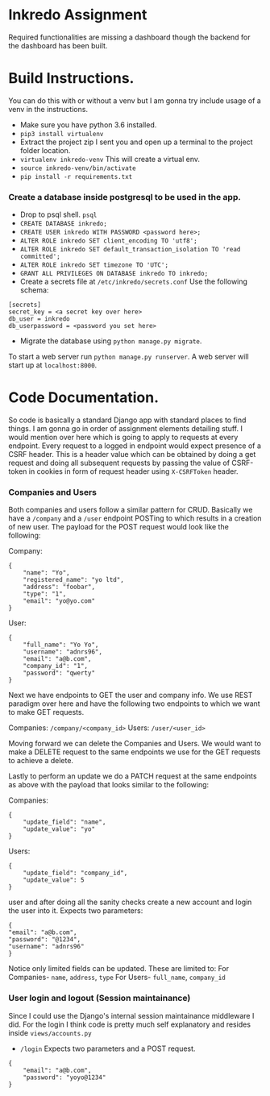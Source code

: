 # Inkredo Assignment

Required functionalities are missing a dashboard though the backend for the dashboard has been built.

# Build Instructions.

You can do this with or without a venv but I am gonna try include usage of a venv in the instructions.

* Make sure you have python 3.6 installed.
* `pip3 install virtualenv`
* Extract the project zip I sent you and open up a terminal to the project folder location.
*  `virtualenv inkredo-venv` This will create a virtual env.
*  `source inkredo-venv/bin/activate`
*  `pip install -r requirements.txt`

### Create a database inside postgresql to be used in the app.
* Drop to psql shell. `psql`
* `CREATE DATABASE inkredo;`
* `CREATE USER inkredo WITH PASSWORD <password here>;`
* `ALTER ROLE inkredo SET client_encoding TO 'utf8';`
* `ALTER ROLE inkredo SET default_transaction_isolation TO 'read committed';`
* `ALTER ROLE inkredo SET timezone TO 'UTC';`
* `GRANT ALL PRIVILEGES ON DATABASE inkredo TO inkredo;`
* Create a secrets file at `/etc/inkredo/secrets.conf`
Use the following schema:
```
[secrets]
secret_key = <a secret key over here>
db_user = inkredo
db_userpassword = <password you set here>
```
* Migrate the database using `python manage.py migrate`.

To start a web server run `python manage.py runserver`. A web server will start up at `localhost:8000`.

# Code Documentation.

So code is basically a standard Django app with standard places to find things.
I am gonna go in order of assignment elements detailing stuff. I would mention over here which is going to apply to requests at every endpoint. Every request to a logged in endpoint would expect presence of a CSRF header. This is a header value which can be obtained by doing a get request and doing all subsequent requests by passing the value of CSRF-token in cookies in form of request header using `X-CSRFToken` header.

### Companies and Users

Both companies and users follow a similar pattern for CRUD. Basically we have a
`/company` and a `/user` endpoint POSTing to which results in a creation of new user.
The payload for the POST request would look like the following:

Company:
```
{
	"name": "Yo",
	"registered_name": "yo ltd",
	"address": "foobar",
	"type": "1",
	"email": "yo@yo.com"
}
```
User:
```
{
	"full_name": "Yo Yo",
	"username": "adnrs96",
	"email": "a@b.com",
	"company_id": "1",
	"password": "qwerty"
}
```

Next we have endpoints to GET the user and company info. We use REST paradigm over here and have the following two endpoints to which we want to make GET requests.

Companies: `/company/<company_id>`
Users: `/user/<user_id>`

Moving forward we can delete the Companies and Users. We would want to make a DELETE request to the same endpoints we use for the GET requests to achieve a delete.

Lastly to perform an update we do a PATCH request at the same endpoints as above with the payload that looks similar to the following:

Companies:
```
{
	"update_field": "name",
	"update_value": "yo"
}
```

Users:
```
{
	"update_field": "company_id",
	"update_value": 5
}
```
user and after doing all the sanity checks create a new account and login the user into it.
Expects two parameters:
```
{
"email": "a@b.com",
"password": "@1234",
"username": "adnrs96"
}
```

Notice only limited fields can be updated. These are limited to:
For Companies- `name`, `address`, `type`
For Users- `full_name`, `company_id`

### User login and logout (Session maintainance)

Since I could use the Django's internal session maintainance middleware I did.
For the login I think code is pretty much self explanatory and resides inside `views/accounts.py`

* `/login` Expects two parameters and a POST request.
```
{
    "email": "a@b.com",
    "password": "yoyo@1234"
}
```
